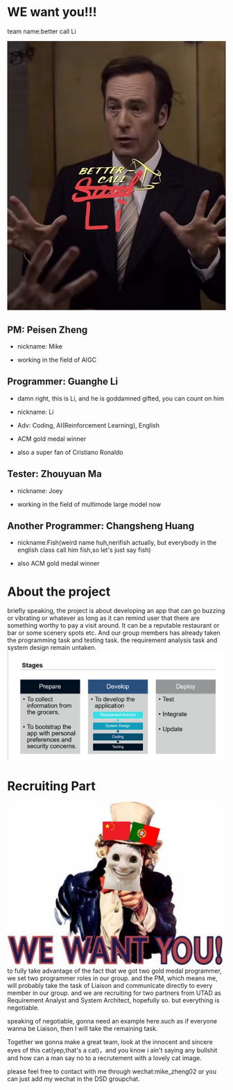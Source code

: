 # WE want you!!!
team name:better call Li

![bettercallLI](pics/cover.jpg)

## PM: Peisen Zheng
- nickname: Mike

- working in the field of AIGC

## Programmer: Guanghe Li 

- damn right, this is Li, and he is goddamned gifted, you can count on him

- nickname: Li

- Adv: Coding, AI(Reinforcement Learning), English

- ACM gold medal winner

- also a super fan of Cristiano Ronaldo


## Tester: Zhouyuan Ma
- nickname: Joey

- working in the field of multimode large model now


## Another Programmer: Changsheng Huang
- nickname:Fish(weird name huh,nerifish actually, but everybody in the english class call him fish,so let's just say fish)

- also ACM gold medal winner

# About the project
briefly speaking, the project is about developing an app that can go buzzing or vibrating or whatever as long as it can remind user that there are something worthy to pay a visit around. It can be a reputable restaurant or bar or some scenery spots etc. And our group members has already taken the programming task and testing task. the requirement analysis task and system design remain untaken.
![stages](pics/stages.jpg)




# Recruiting Part
![wewantyou](pics/wewantyou.jpg)
to fully take advantage of the fact that we got two gold medal programmer, we set two programmer roles in our group.
and the PM, which means me, will probably take the task of Liaison and communicate directly to every member in our group.
and we are recruiting for two partners from UTAD as Requirement Analyst and System Architect, hopefully so. but everything is negotiable. 

speaking of negotiable, gonna need an example here.such as if everyone wanna be Liaison, then I will take the remaining task.


Together we gonna make a great team, look at the innocent and sincere eyes of this cat(yep,that's a cat)，and you know i ain't saying any bullshit and how can a man say no to a recrutement with a lovely cat image.  


please feel free to contact with me through wechat:mike_zheng02
or you can just add my wechat in the DSD groupchat.
